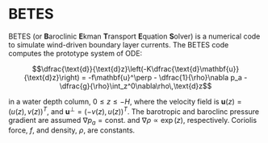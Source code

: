 # BETES

BETES (or **B**aroclinic **E**kman **T**ransport **E**quation **S**olver) is a numerical code to simulate wind-driven boundary layer currents. The BETES code computes the prototype system of ODE:
```math
\dfrac{\text{d}}{\text{d}z}\left(-K\dfrac{\text{d}\mathbf{u}}{\text{d}z}\right) = -f\mathbf{u}^\perp - \dfrac{1}{\rho}\nabla p_a - \dfrac{g}{\rho}\int_z^0\nabla\rho\,\text{d}z
```
in a water depth column, $`0\leq z\leq-H`$, where the velocity field is $`\mathbf{u}(z) = (u(z), v(z))^T`$, and $`\mathbf{u}^\perp = (-v(z), u(z))^T`$. The barotropic and baroclinc pressure gradient are assumed $`\nabla p_a = \text{const.}`$ and $`\nabla\rho \propto \exp(z)`$, respectively. Coriolis force, $`f`$, and density, $`\rho`$, are constants.
